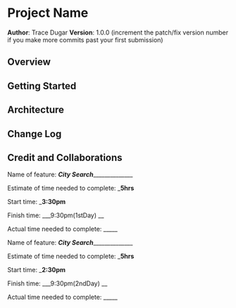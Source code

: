 # Project Name

**Author**: Trace Dugar
**Version**: 1.0.0 (increment the patch/fix version number if you make more commits past your first submission)

## Overview
<!-- Provide a high level overview of what this application is and why you are building it, beyond the fact that it's an assignment for this class. (i.e. What's your problem domain?) -->

## Getting Started
<!-- What are the steps that a user must take in order to build this app on their own machine and get it running? -->

## Architecture
<!-- Provide a detailed description of the application design. What technologies (languages, libraries, etc) you're using, and any other relevant design information. -->

## Change Log
<!-- Use this area to document the iterative changes made to your application as each feature is successfully implemented. Use time stamps. Here's an example:

01-01-2001 4:59pm - Application now has a fully-functional express server, with a GET route for the location resource. -->

## Credit and Collaborations
<!-- Give credit (and a link) to other people or resources that helped you build this application. -->

Name of feature: _______**City Search**_____________________

Estimate of time needed to complete: _**5hrs**

Start time: _**3:30pm**

Finish time: ___9:30pm(1stDay) __

Actual time needed to complete: _____

Name of feature: _______**City Search**_____________________

Estimate of time needed to complete: _**5hrs**

Start time: _**2:30pm**

Finish time: ___9:30pm(2ndDay) __

Actual time needed to complete: _____

